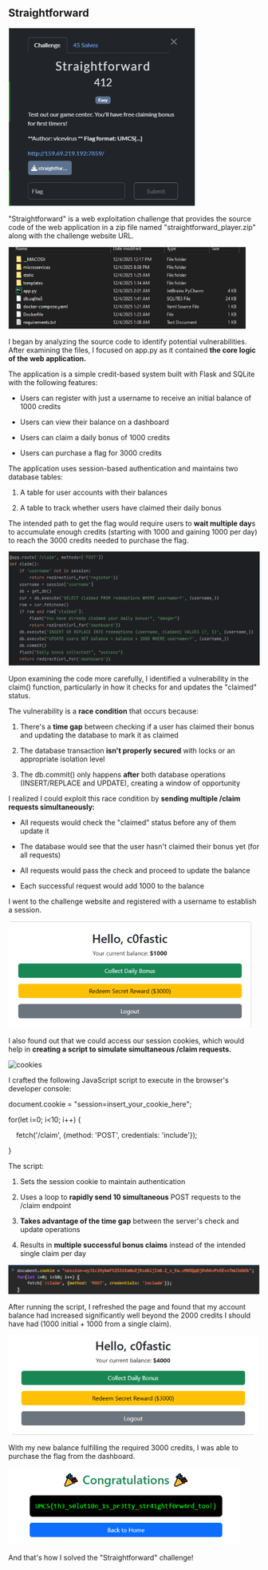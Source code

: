 Straightforward
---------------
![chall](img/chall.png)

"Straightforward" is a web exploitation challenge that provides the source code of the web application in a zip file named "straightforward\_player.zip" along with the challenge website URL.

![chall_files](img/chall_files.png)

I began by analyzing the source code to identify potential vulnerabilities. After examining the files, I focused on app.py as it contained **the core logic of the web application.**

The application is a simple credit-based system built with Flask and SQLite with the following features:

*   Users can register with just a username to receive an initial balance of 1000 credits
    
*   Users can view their balance on a dashboard
    
*   Users can claim a daily bonus of 1000 credits
    
*   Users can purchase a flag for 3000 credits
    

The application uses session-based authentication and maintains two database tables:

1.  A table for user accounts with their balances
    
2.  A table to track whether users have claimed their daily bonus
    

The intended path to get the flag would require users to **wait multiple day**s to accumulate enough credits (starting with 1000 and gaining 1000 per day) to reach the 3000 credits needed to purchase the flag.

![vuln](img/vuln.png)

Upon examining the code more carefully, I identified a vulnerability in the claim() function, particularly in how it checks for and updates the "claimed" status.

The vulnerability is a **race condition** that occurs because:

1.  There's a **time gap** between checking if a user has claimed their bonus and updating the database to mark it as claimed
    
2.  The database transaction **isn't properly secured** with locks or an appropriate isolation level
    
3.  The db.commit() only happens **after** both database operations (INSERT/REPLACE and UPDATE), creating a window of opportunity
    

I realized I could exploit this race condition by **sending multiple /claim requests simultaneously:**

*   All requests would check the "claimed" status before any of them update it
    
*   The database would see that the user hasn't claimed their bonus yet (for all requests)
    
*   All requests would pass the check and proceed to update the balance
    
*   Each successful request would add 1000 to the balance
    

I went to the challenge website and registered with a username to establish a session.

![webpage](img/webpage.png)

I also found out that we could access our session cookies, which would help in **creating a script to simulate simultaneous /claim requests.**

![cookies](img/cookies.png)

I crafted the following JavaScript script to execute in the browser's developer console:

document.cookie = "session=insert\_your\_cookie\_here";

for(let i=0; i<10; i++) {

    fetch('/claim', {method: 'POST', credentials: 'include'});

}

The script:

1.  Sets the session cookie to maintain authentication
    
2.  Uses a loop to **rapidly send 10 simultaneous** POST requests to the /claim endpoint
    
3.  **Takes advantage of the time gap** between the server's check and update operations
    
4.  Results in **multiple successful bonus claims** instead of the intended single claim per day

![script](img/script.png)

After running the script, I refreshed the page and found that my account balance had increased significantly well beyond the 2000 credits I should have had (1000 initial + 1000 from a single claim).

![webpage2](img/webpage2.png)

With my new balance fulfilling the required 3000 credits, I was able to purchase the flag from the dashboard.

![flag](img/flag.png)

And that's how I solved the "Straightforward" challenge!
